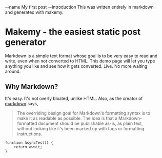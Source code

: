 --name My first post
--introduction This was written entirely in markdown and generated with makemy.

# Makemy - the easiest static post generator

Markdown is a simple text format whose goal is to be very easy to read and write, even when not converted to HTML. This demo page will let you type anything you like and see how it gets converted. Live. No more waiting around.

## Why Markdown?

It's easy. It's not overly bloated, unlike HTML. Also, as the creator of [markdown] says,

> The overriding design goal for Markdown's
> formatting syntax is to make it as readable
> as possible. The idea is that a
> Markdown-formatted document should be
> publishable as-is, as plain text, without
> looking like it's been marked up with tags
> or formatting instructions.

```
function AsyncTest() {
    return await;
}
```

[markdown]: http://daringfireball.net/projects/markdown/

